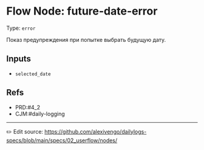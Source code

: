 # Flow Node: future-date-error

Type: `error`

Показ предупреждения при попытке выбрать будущую дату.

## Inputs
- `selected_date`





## Refs
- PRD:#4_2
- CJM:#daily-logging

---
✏️ Edit source: https://github.com/alexivengo/dailylogs-specs/blob/main/specs/02_userflow/nodes/